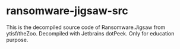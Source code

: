 # ransomware-jigsaw-src
This is the decompiled source code of Ransomware.Jigsaw from ytisf/theZoo. Decompiled with Jetbrains dotPeek. Only for education purpose.
